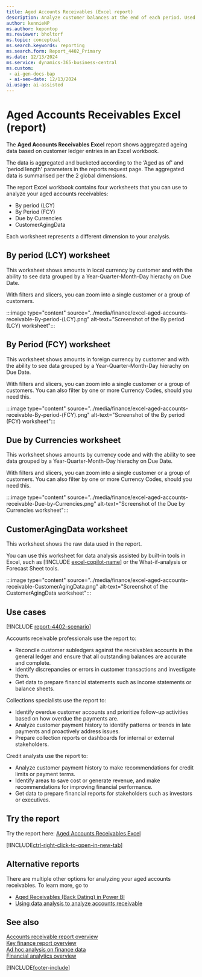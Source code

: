 ```yaml
---
title: Aged Accounts Receivables (Excel report)
description: Analyze customer balances at the end of each period. Used as a gauge to measure the reliability of collectable debts for your customers.
author: kennieNP
ms.author: kepontop
ms.reviewer: bholtorf
ms.topic: conceptual
ms.search.keywords: reporting
ms.search.form: Report_4402_Primary
ms.date: 12/13/2024
ms.service: dynamics-365-business-central
ms.custom:
 - ai-gen-docs-bap
 - ai-seo-date: 12/13/2024
ai.usage: ai-assisted
---
```


# Aged Accounts Receivables Excel (report)

The **Aged Accounts Receivables Excel** report shows aggregated ageing data based on customer ledger entries in an Excel workbook. 

The data is aggregated and bucketed according to the ‘Aged as of' and ‘period length' parameters in the reports request page. The aggregated data is summarised per the 2 global dimensions.

The report Excel workbook contains four worksheets that you can use to analyze your aged accounts receivables:
- By period (LCY)
- By Period (FCY)
- Due by Currencies
- CustomerAgingData

Each worksheet represents a different dimension to your analysis.

## By period (LCY) worksheet

This worksheet shows amounts in local currency by customer and with the ability to see data grouped by a Year-Quarter-Month-Day hierachy on Due Date.

With filters and slicers, you can zoom into a single customer or a group of customers.

:::image type="content" source="../media/finance/excel-aged-accounts-receivable-By-period-(LCY).png" alt-text="Screenshot of the By period (LCY) worksheet":::


## By Period (FCY) worksheet

This worksheet shows amounts in foreign currency by customer and with the ability to see data grouped by a Year-Quarter-Month-Day hierachy on Due Date.

With filters and slicers, you can zoom into a single customer or a group of customers. You can also filter by one or more Currency Codes, should you need this. 

:::image type="content" source="../media/finance/excel-aged-accounts-receivable-By-period-(FCY).png" alt-text="Screenshot of the By period (FCY) worksheet":::


## Due by Currencies worksheet

This worksheet shows amounts by currency code and with the ability to see data grouped by a Year-Quarter-Month-Day hierachy on Due Date.

With filters and slicers, you can zoom into a single customer or a group of customers. You can also filter by one or more Currency Codes, should you need this. 

:::image type="content" source="../media/finance/excel-aged-accounts-receivable-Due-by-Currencies.png" alt-text="Screenshot of the Due by Currencies worksheet":::


## CustomerAgingData worksheet

This worksheet shows the raw data used in the report. 

You can use this worksheet for data analysis assisted by built-in tools in Excel, such as [!INCLUDE [excel-copilot-name](../includes/excel-copilot-name.md)] or the What-if-analysis or Forecast Sheet tools.

:::image type="content" source="../media/finance/excel-aged-accounts-receivable-CustomerAgingData.png" alt-text="Screenshot of the CustomerAgingData worksheet":::




## Use cases

[!INCLUDE [report-4402-scenario](../includes/report-4402-scenario-include.md)]

<!-- 
Prompt

Below is a report in an ERP system. Provide 3-4 use cases for different personas working with accounts receivables / collection management.
Format like this:    
  
As a <persona>, use the report to    
* use case 1  
* use case 2    

Do not capitalize the persona names. 

## Report name
Aged Accounts Receivables

## Report description
Shows the amount outstanding with customers broken down into time intervals for the overdue time. The report also displays the part of the customers' balance that isn't due and can be shown with or without document details for each customer. This report is the main report for reconciling customer ledger to G/L. Assuming you don't allow direct posting to the accounts used in the customer posting groups' receivables account, this report is a specification of the amounts you find in the G/L.

### What the report does
Shows the amount of outstanding invoices, credit memos and payments for customers.

You can configure report aging to generate three equal length periods as of the specified date (i.e. three preceding months from the end of the current month). The customer's outstanding balance is then calculated for each period, as well as any balances due before or after the three periods. 

Each period can be named from the actual start/end dates, or the total number of days included (i.e. 1 - 31 days).

A total percentage of outstanding amounts are calculated for each date range, to help you easily identify the current state of collectable customer debts.

The report can either show a summed balance for each customer, or a detailed breakdown of each outstanding document for analysis.

### Use cases
Analyse customer balances at the end of each period. Used as a gauge to measure the reliability of collectable debts for your customers.
Allows easy reconciliation of the customer subledger against the receivables account(s) in the general ledger, assuming that direct posting is disabled. 
This report helps businesses manage and analyze their accounts receivable by providing a clear view of which invoices are overdue and by how long. It's particularly useful for credit and collections teams to prioritize follow-ups and improve cash flow management.

Please include your data sources and URLs

-->

Accounts receivable professionals use the report to:

* Reconcile customer subledgers against the receivables accounts in the general ledger and ensure that all outstanding balances are accurate and complete.
* Identify discrepancies or errors in customer transactions and investigate them.
* Get data to prepare financial statements such as income statements or balance sheets.

Collections specialists use the report to:

* Identify overdue customer accounts and prioritize follow-up activities based on how overdue the payments are.
* Analyze customer payment history to identify patterns or trends in late payments and proactively address issues.
* Prepare collection reports or dashboards for internal or external stakeholders.

Credit analysts use the report to:

* Analyze customer payment history to make recommendations for credit limits or payment terms.
* Identify areas to save cost or generate revenue, and make recommendations for improving financial performance.
* Get data to prepare financial reports for stakeholders such as investors or executives.

## Try the report

Try the report here: [Aged Accounts Receivables Excel](https://businesscentral.dynamics.com?report=4402)

[!INCLUDE[ctrl-right-click-to-open-in-new-tab](../includes/ctrl-right-click-to-open-in-new-tab.md)]

## Alternative reports

There are multiple other options for analyzing your aged accounts receivables. To learn more, go to

- [Aged Receivables (Back Dating) in Power BI](../finance-powerbi-aged-receivables-back-dating.md)
- [Using data analysis to analyze accounts receivable](../ad-hoc-analysis-finance.md#example-finance-accounts-receivable)


## See also

[Accounts receivable report overview](../receivables-reports.md)  
[Key finance report overview](../finance-reports.md)  
[Ad hoc analysis on finance data](../ad-hoc-analysis-finance.md)  
[Financial analytics overview](../bi.md)  

[!INCLUDE[footer-include](../includes/footer-banner.md)]